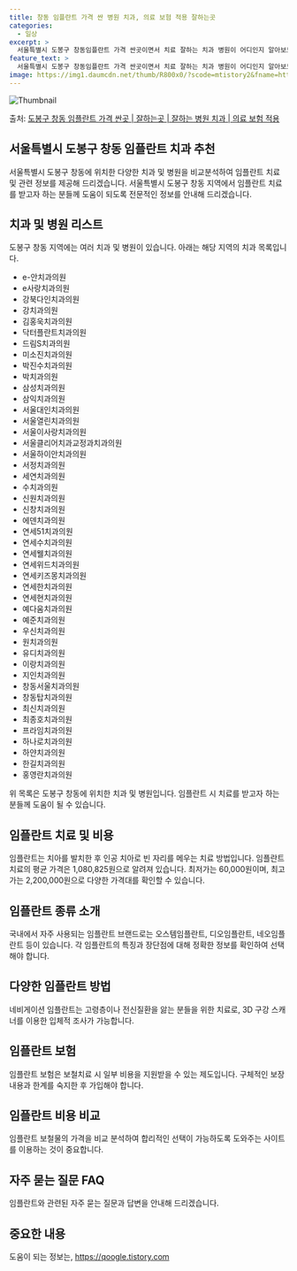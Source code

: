 ```yaml
---
title: 창동 임플란트 가격 싼 병원 치과, 의료 보험 적용 잘하는곳
categories:
  - 일상
excerpt: >
  서울특별시 도봉구 창동임플란트 가격 싼곳이면서 치료 잘하는 치과 병원이 어디인지 알아보도록 하겠습니다. 서울특별시 도봉구 창동에 위치한 이용덕치과의원 e-안치과의원 e사랑치과의원 강북다인치과의원 강치과의원 김홍욱치과의원 닥터플란트치과의원 드림S치과의원 미소진치과의원 박진수치과의원 박치과의원 삼성치과의원 삼익치과의원 서울대인치과의원 서울열린치과의원 서울이사랑치과의원 서울클리어치과교정과치과의원 서울하이안치과의원 서정치과의원 세연치과의원 수치과의원 신원치과의원 신창치과의원 에덴치과의원 연세51치과의원 연세수치과의원 연세웰치과의원 연세위드치과의원 연세키즈몽치과의원 연세한치과의원 연세현치과의원 예다움치과의원 예준치과의원 우신치과의원 원치과의원 유디치과의원 이랑치과의원 지인치과의원 창동서울치과의원 창동탑치과의원 최..
feature_text: >
  서울특별시 도봉구 창동임플란트 가격 싼곳이면서 치료 잘하는 치과 병원이 어디인지 알아보도록 하겠습니다. 서울특별시 도봉구 창동에 위치한 이용덕치과의원 e-안치과의원 e사랑치과의원 강북다인치과의원 강치과의원 김홍욱치과의원 닥터플란트치과의원 드림S치과의원 미소진치과의원 박진수치과의원 박치과의원 삼성치과의원 삼익치과의원 서울대인치과의원 서울열린치과의원 서울이사랑치과의원 서울클리어치과교정과치과의원 서울하이안치과의원 서정치과의원 세연치과의원 수치과의원 신원치과의원 신창치과의원 에덴치과의원 연세51치과의원 연세수치과의원 연세웰치과의원 연세위드치과의원 연세키즈몽치과의원 연세한치과의원 연세현치과의원 예다움치과의원 예준치과의원 우신치과의원 원치과의원 유디치과의원 이랑치과의원 지인치과의원 창동서울치과의원 창동탑치과의원 최..
image: https://img1.daumcdn.net/thumb/R800x0/?scode=mtistory2&fname=https%3A%2F%2Fblog.kakaocdn.net%2Fdn%2FbhA45s%2FbtsGYLgZisq%2FnajYIL5rXyH2bK4DlB74C1%2Fimg.webp
---
```


![Thumbnail](https://img1.daumcdn.net/thumb/R800x0/?scode=mtistory2&fname=https%3A%2F%2Fblog.kakaocdn.net%2Fdn%2FbhA45s%2FbtsGYLgZisq%2FnajYIL5rXyH2bK4DlB74C1%2Fimg.webp)

<p>출처: <a href="https://qoogle.tistory.com/6688" rel="dofollow">도봉구 창동 임플란트 가격 싼곳 | 잘하는곳 | 잘하는 병원 치과 | 의료 보험 적용</a> </p>

## 서울특별시 도봉구 창동 임플란트 치과 추천

서울특별시 도봉구 창동에 위치한 다양한 치과 및 병원을 비교분석하여 임플란트 치료 및 관련 정보를 제공해 드리겠습니다. 서울특별시 도봉구
창동 지역에서 임플란트 치료를 받고자 하는 분들께 도움이 되도록 전문적인 정보를 안내해 드리겠습니다.

## 치과 및 병원 리스트

도봉구 창동 지역에는 여러 치과 및 병원이 있습니다. 아래는 해당 지역의 치과 목록입니다.

  * e-안치과의원
  * e사랑치과의원
  * 강북다인치과의원
  * 강치과의원
  * 김홍욱치과의원
  * 닥터플란트치과의원
  * 드림S치과의원
  * 미소진치과의원
  * 박진수치과의원
  * 박치과의원
  * 삼성치과의원
  * 삼익치과의원
  * 서울대인치과의원
  * 서울열린치과의원
  * 서울이사랑치과의원
  * 서울클리어치과교정과치과의원
  * 서울하이안치과의원
  * 서정치과의원
  * 세연치과의원
  * 수치과의원
  * 신원치과의원
  * 신창치과의원
  * 에덴치과의원
  * 연세51치과의원
  * 연세수치과의원
  * 연세웰치과의원
  * 연세위드치과의원
  * 연세키즈몽치과의원
  * 연세한치과의원
  * 연세현치과의원
  * 예다움치과의원
  * 예준치과의원
  * 우신치과의원
  * 원치과의원
  * 유디치과의원
  * 이랑치과의원
  * 지인치과의원
  * 창동서울치과의원
  * 창동탑치과의원
  * 최신치과의원
  * 최종호치과의원
  * 프라임치과의원
  * 하나로치과의원
  * 하얀치과의원
  * 한길치과의원
  * 홍영란치과의원

위 목록은 도봉구 창동에 위치한 치과 및 병원입니다. 임플란트 시 치료를 받고자 하는 분들께 도움이 될 수 있습니다.

## 임플란트 치료 및 비용

임플란트는 치아를 발치한 후 인공 치아로 빈 자리를 메우는 치료 방법입니다. 임플란트 치료의 평균 가격은 1,080,825원으로 알려져
있습니다. 최저가는 60,000원이며, 최고가는 2,200,000원으로 다양한 가격대를 확인할 수 있습니다.

## 임플란트 종류 소개

국내에서 자주 사용되는 임플란트 브랜드로는 오스템임플란트, 디오임플란트, 네오임플란트 등이 있습니다. 각 임플란트의 특징과 장단점에 대해
정확한 정보를 확인하여 선택해야 합니다.

## 다양한 임플란트 방법

네비게이션 임플란트는 고령층이나 전신질환을 앓는 분들을 위한 치료로, 3D 구강 스캐너를 이용한 입체적 조사가 가능합니다.

## 임플란트 보험

임플란트 보험은 보철치료 시 일부 비용을 지원받을 수 있는 제도입니다. 구체적인 보장 내용과 한계를 숙지한 후 가입해야 합니다.

## 임플란트 비용 비교

임플란트 보철물의 가격을 비교 분석하여 합리적인 선택이 가능하도록 도와주는 사이트를 이용하는 것이 중요합니다.

## 자주 묻는 질문 FAQ

임플란트와 관련된 자주 묻는 질문과 답변을 안내해 드리겠습니다.



**중요한 내용**  
---  
  


 

도움이 되는 정보는, <a href="https://qoogle.tistory.com" rel="dofollow">https://qoogle.tistory.com</a>



